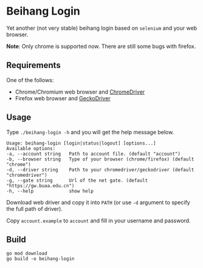 # Beihang Login

Yet another (not very stable) beihang login based on `selenium` and your web browser.

**Note**: Only chrome is supported now. There are still some bugs with firefox.

## Requirements

One of the follows:

- Chrome/Chromium web browser and [ChromeDriver](https://chromedriver.chromium.org/downloads)
- Firefox web browser and [GeckoDriver](https://github.com/mozilla/geckodriver/releases)

## Usage

Type `./beihang-login -h` and you will get the help message below.

    Usage: beihang-login [login|status|logout] [options...]
    Available options:
    -a, --account string   Path to account file. (default "account")
    -b, --browser string   Type of your browser (chrome/firefox) (default "chrome")
    -d, --driver string    Path to your chromedriver/geckodriver (default "chromedriver")
    -g, --gate string      Url of the net gate. (default "https://gw.buaa.edu.cn")
    -h, --help             show help

Download web driver and copy it into `PATH` (or use `-d` argument to specify the full path of driver).

Copy `account.example` to `account` and fill in your username and password.

## Build

```shell
go mod download
go build -o beihang-login
```
